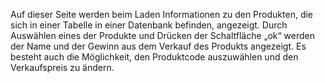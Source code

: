 Auf dieser Seite werden beim Laden Informationen zu den Produkten, die sich in einer Tabelle in einer Datenbank befinden, angezeigt. Durch Auswählen eines der Produkte und Drücken der Schaltfläche „ok“ werden der Name und der Gewinn aus dem Verkauf des Produkts angezeigt. Es besteht auch die Möglichkeit, den Produktcode auszuwählen und den Verkaufspreis zu ändern.
